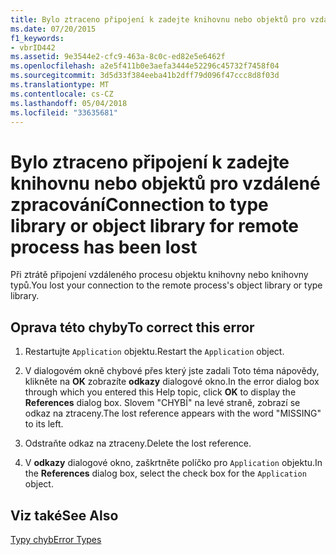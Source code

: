 ```yaml
---
title: Bylo ztraceno připojení k zadejte knihovnu nebo objektů pro vzdálené zpracování
ms.date: 07/20/2015
f1_keywords:
- vbrID442
ms.assetid: 9e3544e2-cfc9-463a-8c0c-ed82e5e6462f
ms.openlocfilehash: a2e5f411b0e3aefa3444e52296c45732f7458f04
ms.sourcegitcommit: 3d5d33f384eeba41b2dff79d096f47ccc8d8f03d
ms.translationtype: MT
ms.contentlocale: cs-CZ
ms.lasthandoff: 05/04/2018
ms.locfileid: "33635681"
---
```

# <a name="connection-to-type-library-or-object-library-for-remote-process-has-been-lost"></a><span data-ttu-id="356fe-102">Bylo ztraceno připojení k zadejte knihovnu nebo objektů pro vzdálené zpracování</span><span class="sxs-lookup"><span data-stu-id="356fe-102">Connection to type library or object library for remote process has been lost</span></span>
<span data-ttu-id="356fe-103">Při ztrátě připojení vzdáleného procesu objektu knihovny nebo knihovny typů.</span><span class="sxs-lookup"><span data-stu-id="356fe-103">You lost your connection to the remote process's object library or type library.</span></span>  
  
## <a name="to-correct-this-error"></a><span data-ttu-id="356fe-104">Oprava této chyby</span><span class="sxs-lookup"><span data-stu-id="356fe-104">To correct this error</span></span>  
  
1.  <span data-ttu-id="356fe-105">Restartujte `Application` objektu.</span><span class="sxs-lookup"><span data-stu-id="356fe-105">Restart the `Application` object.</span></span>  
  
2.  <span data-ttu-id="356fe-106">V dialogovém okně chybové přes který jste zadali Toto téma nápovědy, klikněte na **OK** zobrazíte **odkazy** dialogové okno.</span><span class="sxs-lookup"><span data-stu-id="356fe-106">In the error dialog box through which you entered this Help topic, click **OK** to display the **References** dialog box.</span></span> <span data-ttu-id="356fe-107">Slovem "CHYBÍ" na levé straně, zobrazí se odkaz na ztraceny.</span><span class="sxs-lookup"><span data-stu-id="356fe-107">The lost reference appears with the word "MISSING" to its left.</span></span>  
  
3.  <span data-ttu-id="356fe-108">Odstraňte odkaz na ztraceny.</span><span class="sxs-lookup"><span data-stu-id="356fe-108">Delete the lost reference.</span></span>  
  
4.  <span data-ttu-id="356fe-109">V **odkazy** dialogové okno, zaškrtněte políčko pro `Application` objektu.</span><span class="sxs-lookup"><span data-stu-id="356fe-109">In the **References** dialog box, select the check box for the `Application` object.</span></span>  
  
## <a name="see-also"></a><span data-ttu-id="356fe-110">Viz také</span><span class="sxs-lookup"><span data-stu-id="356fe-110">See Also</span></span>  
 [<span data-ttu-id="356fe-111">Typy chyb</span><span class="sxs-lookup"><span data-stu-id="356fe-111">Error Types</span></span>](../../visual-basic/programming-guide/language-features/error-types.md)
